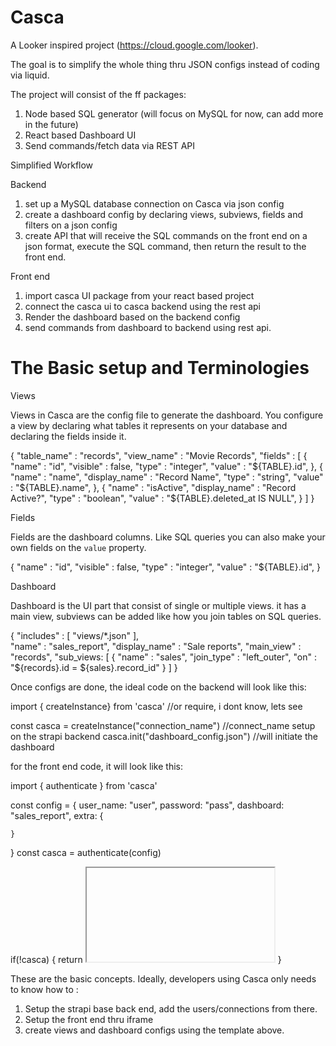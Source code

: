 # Casca

A Looker inspired project (<https://cloud.google.com/looker>).

The goal is to simplify the whole thing thru JSON configs instead of coding via liquid.

The project will consist of the ff packages:

1. Node based SQL generator  (will focus on MySQL for now, can add more in the future)
2. React based Dashboard UI
3. Send commands/fetch data via REST API

Simplified Workflow

Backend

1. set up a MySQL database connection on Casca via json config
2. create a dashboard config by declaring views, subviews, fields and filters on a json config
3. create API that will receive the SQL commands on the front end on a json format, execute the SQL command, then return the result to the front end.


Front end

1. import casca UI package from your react based project
2. connect the casca ui to casca backend using the rest api
3. Render the dashboard based on the backend config
4. send commands from dashboard to backend using rest api.

# The Basic setup and Terminologies

Views

Views in Casca are the config file to generate the dashboard.
You configure a view by declaring what tables it represents on your database and declaring the fields inside it.

{
    "table_name" : "records", 
    "view_name" : "Movie Records",
    "fields" : [
        {
            "name" : "id",
            "visible" : false,
            "type" : "integer",
            "value" : "${TABLE}.id",
        },
        {
            "name" : "name",
            "display_name" : "Record Name",
            "type" : "string",
            "value" : "${TABLE}.name",
        },
        {
            "name" : "isActive",
            "display_name" : "Record Active?",
            "type" : "boolean",
            "value" : "${TABLE}.deleted_at IS NULL",
        }
    ]
}

Fields

Fields are the dashboard columns. Like SQL queries you can also make your own fields on the `value` property.

{
    "name" : "id",
    "visible" : false,
    "type" : "integer",
    "value" : "${TABLE}.id",
}

Dashboard

Dashboard is the UI part that consist of single or multiple views. it has a main view, subviews can be added like how you join tables on SQL queries.

{
    "includes" : [
        "views/*.json"
    ],    
    "name" : "sales_report",
    "display_name" : "Sale reports",
    "main_view" : "records",
    "sub_views: [
        {
            "name" : "sales",
            "join_type" : "left_outer",
            "on" : "${records}.id = ${sales}.record_id"
        }
    ]
}

Once configs are done, the ideal code on the backend will look like this:

import { createInstance} from 'casca' //or require, i dont know, lets see

const casca = createInstance("connection_name") //connect_name setup on the strapi backend
casca.init("dashboard_config.json") //will initiate the dashboard


for the front end code, it will look like this:

import { authenticate } from 'casca'

const config = {
    user_name: "user",
    password: "pass",
    dashboard: "sales_report",
    extra: {
        
    }
}
const casca = authenticate(config)

if(!casca) {
    return <iframe>
    {
        casca.render(dashboard)
    }
    </iframe>
}

These are the basic concepts.
Ideally, developers using Casca only needs to know how to :

1. Setup the strapi base back end, add the users/connections from there.
2. Setup the front end thru iframe
3. create views and dashboard configs using the template above.